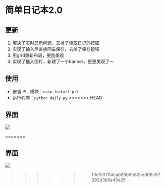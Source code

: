 # 简单日记本2.0

## 更新
1. 解决了实时显示问题，去掉了读取日记的按钮  
2. 实现了输入后直接回车保存，去掉了保存按钮  
3. 用grid重新布局，更加美观  
4. 实现了插入图片，新建了一个banner，更更美观了～  

## 使用

- 安装 PIL 模块：`easy_install pil`
- 运行程序：`python daily.py` 
<<<<<<< HEAD

## 界面

![](http://7xn3v1.com1.z0.glb.clouddn.com/15-10-28/81884108.jpg)

 
=======
 
## 界面

![](http://7xn3v1.com1.z0.glb.clouddn.com/15-10-28/81884108.jpg)
>>>>>>> 13ef53704eab85b6e82ced06c97392d3b5a49e25
